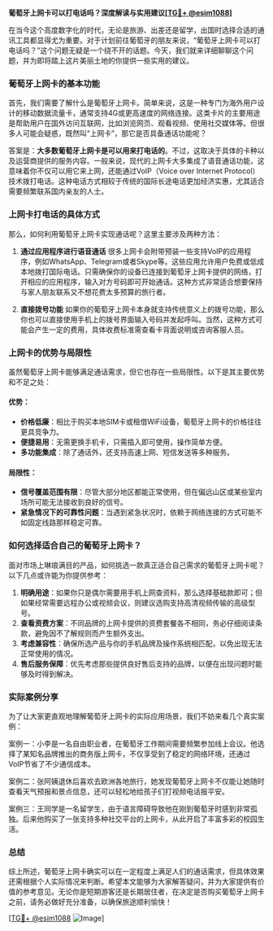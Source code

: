 **葡萄牙上网卡可以打电话吗？深度解读与实用建议[[TG💪+ @esim1088](https://t.me/s/esim1088)]**

在当今这个高度数字化的时代，无论是旅游、出差还是留学，出国时选择合适的通讯工具都显得尤为重要。对于计划前往葡萄牙的朋友来说，“葡萄牙上网卡可以打电话吗？”这个问题无疑是一个绕不开的话题。今天，我们就来详细聊聊这个问题，并为即将踏上这片美丽土地的你提供一些实用的建议。

### 葡萄牙上网卡的基本功能

首先，我们需要了解什么是葡萄牙上网卡。简单来说，这是一种专门为海外用户设计的移动数据流量卡，通常支持4G或更高速度的网络连接。这类卡片的主要用途是帮助用户在国外访问互联网，比如浏览网页、观看视频、使用社交媒体等。但很多人可能会疑惑，既然叫“上网卡”，那它是否具备通话功能呢？

答案是：**大多数葡萄牙上网卡是可以用来打电话的**。不过，这取决于具体的卡种以及运营商提供的服务内容。一般来说，现代的上网卡大多集成了语音通话功能，这意味着你不仅可以用它来上网，还能通过VoIP（Voice over Internet Protocol）技术拨打电话。这种电话方式相较于传统的国际长途电话更加经济实惠，尤其适合需要频繁联系国内亲友的人士。

### 上网卡打电话的具体方式

那么，如何利用葡萄牙上网卡实现通话呢？这里主要涉及两种方法：

1. **通过应用程序进行语音通话**
   很多上网卡会附带预装一些支持VoIP的应用程序，例如WhatsApp、Telegram或者Skype等。这些应用允许用户免费或低成本地拨打国际电话。只需确保你的设备已连接到葡萄牙上网卡提供的网络，打开相应的应用程序，输入对方号码即可开始通话。这种方式非常适合想要保持与家人朋友联系又不想花费太多预算的旅行者。

2. **直接拨号功能**
   如果你的葡萄牙上网卡本身就支持传统意义上的拨号功能，那么你也可以直接使用手机上的拨号界面输入号码并发起呼叫。当然，这种方式可能会产生一定的费用，具体收费标准需查看卡背面说明或咨询客服人员。

### 上网卡的优势与局限性

虽然葡萄牙上网卡能够满足通话需求，但它也存在一些局限性。以下是其主要优势和不足之处：

#### 优势：
- **价格低廉**：相比于购买本地SIM卡或租借WiFi设备，葡萄牙上网卡的价格往往更具竞争力。
- **便捷易用**：无需更换手机卡，只需插入即可使用，操作简单方便。
- **多功能集成**：除了通话外，还支持高速上网、短信发送等多种服务。

#### 局限性：
- **信号覆盖范围有限**：尽管大部分地区都能正常使用，但在偏远山区或某些室内场所可能无法接收到良好的信号。
- **紧急情况下的可靠性问题**：当遇到紧急状况时，依赖于网络连接的方式可能不如固定线路那样稳定可靠。

### 如何选择适合自己的葡萄牙上网卡？

面对市场上琳琅满目的产品，如何挑选一款真正适合自己需求的葡萄牙上网卡呢？以下几点或许能为你提供参考：

1. **明确用途**：如果你只是偶尔需要用手机上网查资料，那么选择基础款即可；但如果经常需要远程办公或视频会议，则建议选购支持高清视频传输的高级型号。
2. **查看资费方案**：不同品牌的上网卡提供的资费套餐各不相同，务必仔细阅读条款，避免因不了解规则而产生额外支出。
3. **考虑兼容性**：确保所选产品与你的手机品牌及操作系统相匹配，以免出现无法正常使用的情况。
4. **售后服务保障**：优先考虑那些提供良好售后支持的品牌，以便在出现问题时能够及时得到解决。

### 实际案例分享

为了让大家更直观地理解葡萄牙上网卡的实际应用场景，我们不妨来看几个真实案例：

案例一：小李是一名自由职业者，在葡萄牙工作期间需要频繁参加线上会议。他选择了某知名品牌推出的商务版上网卡，不仅享受到了稳定的网络环境，还通过VoIP节省了不少通信成本。

案例二：张阿姨退休后喜欢去欧洲各地旅行，她发现葡萄牙上网卡不仅能让她随时查看天气预报和景点信息，还可以轻松地给孩子们打视频电话报平安。

案例三：王同学是一名留学生，由于语言障碍导致他在刚到葡萄牙时感到非常孤独。后来他购买了一张支持多种社交平台的上网卡，从此开启了丰富多彩的校园生活。

### 总结

综上所述，葡萄牙上网卡确实可以在一定程度上满足人们的通话需求，但具体效果还需根据个人实际情况来判断。希望本文能够为大家解答疑问，并为大家提供有价值的参考意见。无论你是短期游客还是长期居住者，在决定是否购买葡萄牙上网卡之前，请务必做好充分准备，以确保旅途顺利愉快！

[[TG💪+ @esim1088](https://t.me/s/esim1088) ![Image](https://i.postimg.cc/4NQfJmqS/Snipaste-2025-05-13-00-14-12.png)]